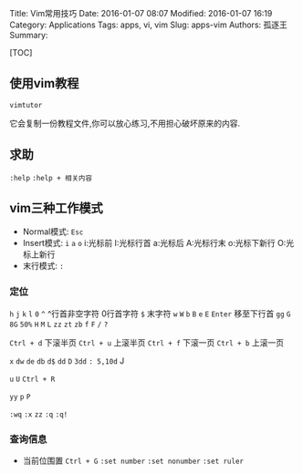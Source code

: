 Title: Vim常用技巧
Date: 2016-01-07 08:07
Modified: 2016-01-07 16:19
Category: Applications
Tags: apps, vi, vim
Slug: apps-vim
Authors: 孤逐王
Summary:

[TOC]

## 使用vim教程

```
vimtutor
```

它会复制一份教程文件,你可以放心练习,不用担心破坏原来的内容.

## 求助

`:help`
`:help + 相关内容`

## vim三种工作模式

- Normal模式: `Esc`
- Insert模式: `i` `a` `o` 
i:光标前 I:光标行首
a:光标后 A:光标行末
o:光标下新行 O:光标上新行
- 末行模式: `:`

### 定位

`h` `j` `k` `l`
`0` `^`  ^行首非空字符  0行首字符
`$` 末字符
`w` `W` `b` `B` `e` `E`
`Enter` 移至下行首
`gg` `G` `8G` 
`50%`
`H` `M` `L`
`zz` `zt` `zb`
`f`
`F`
`/`
`?`

`Ctrl + d`  下滚半页
`Ctrl + u`  上滚半页
`Ctrl + f`   下滚一页
`Ctrl + b`  上滚一页

`x`
`dw` `de`  `db`  `d$`
`dd` `D` `3dd`
`: 5,10d`
J

`u` `U` `Ctrl + R`

`yy`
`p`
`P`

`:wq` `:x` `zz`
`:q` `:q!`

### 查询信息

- 当前位围置
`Ctrl + G`
`:set number`  `:set nonumber`
`:set ruler`